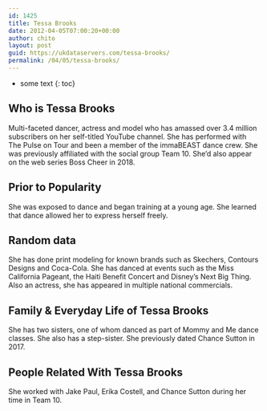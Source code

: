 ```yaml
---
id: 1425
title: Tessa Brooks
date: 2012-04-05T07:00:20+00:00
author: chito
layout: post
guid: https://ukdataservers.com/tessa-brooks/
permalink: /04/05/tessa-brooks/
---
```


* some text
{: toc}
          
          
## Who is  Tessa Brooks
                  
                  
                  
Multi-faceted dancer, actress and model who has amassed over 3.4 million subscribers on her self-titled YouTube channel. She has performed with The Pulse on Tour and been a member of the immaBEAST dance crew. She was previously affiliated with the social group Team 10. She&#8217;d also appear on the web series Boss Cheer in 2018. 
                  
                
                
                
## Prior to Popularity 
                  
                  
                  
She was exposed to dance and began training at a young age. She learned that dance allowed her to express herself freely. 
                  
                
                
                
## Random data 
                  
                  
                  
She has done print modeling for known brands such as Skechers, Contours Designs and Coca-Cola. She has danced at events such as the Miss California Pageant, the Haiti Benefit Concert and Disney&#8217;s Next Big Thing. Also an actress, she has appeared in multiple national commercials. 
                  
                
                
                
## Family & Everyday Life of Tessa Brooks
                  
                  
                  
She has two sisters, one of whom danced as part of Mommy and Me dance classes. She also has a step-sister. She previously dated Chance Sutton in 2017. 
                  
                
                
                
## People Related With  Tessa Brooks
                  
                  
                  
She worked with Jake Paul, Erika Costell, and Chance Sutton during her time in Team 10. 
                  
                
              
            
          
          
          
    
    
  
